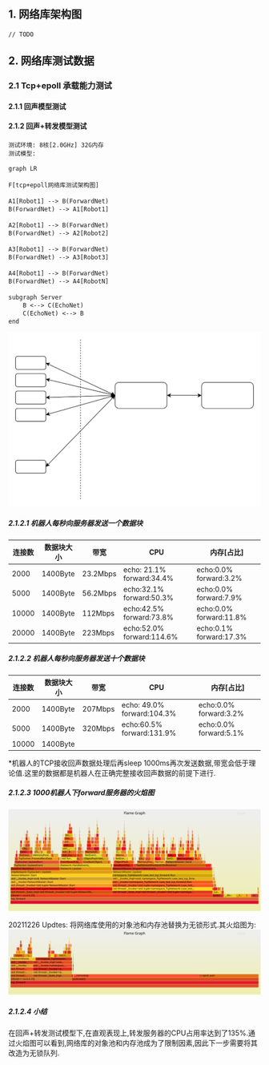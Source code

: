 ## 1. 网络库架构图
    // TODO
## 2. 网络库测试数据
### 2.1 Tcp+epoll 承载能力测试
#### 2.1.1 回声模型测试
#### 2.1.2 回声+转发模型测试
    测试环境: 8核[2.0GHz] 32G内存
    测试模型:

```mermaid
graph LR

F[tcp+epoll网络库测试架构图]

A1[Robot1] --> B(ForwardNet)
B(ForwardNet) --> A1[Robot1]

A2[Robot1] --> B(ForwardNet)
B(ForwardNet) --> A2[Robot2]

A3[Robot1] --> B(ForwardNet)
B(ForwardNet) --> A3[Robot3]

A4[Robot1] --> B(ForwardNet)
B(ForwardNet) --> A4[RobotN]

subgraph Server
    B <--> C(EchoNet)
    C(EchoNet) <--> B
end
```
![tcp_epoll_回声_转发测试架构图](https://github.com/liyakai/toolbox/blob/main/doc/picture/tcp_epoll_test_frame_echo_forward.svg)

##### 2.1.2.1 机器人每秒向服务器发送一个数据块

| 连接数 | 数据块大小 | 带宽 | CPU | 内存[占比] |
| --- | --- | --- | --- | --- |
| 2000 | 1400Byte | 23.2Mbps | echo: 21.1% forward:34.4% | echo:0.0% forward:3.2% |
| 5000 | 1400Byte | 56.2Mbps | echo:32.1% forward:50.3% | echo:0.0% forward:7.9% |
| 10000 | 1400Byte | 112Mbps | echo:42.5% forward:73.8% | echo:0.0% forward:11.8% |
| 20000 | 1400Byte | 223Mbps | echo:52.0% forward:114.6% | echo:0.1% forward:17.3% |

##### 2.1.2.2 机器人每秒向服务器发送十个数据块

| 连接数 | 数据块大小 | 带宽 | CPU | 内存[占比] |
| --- | --- | --- | --- | --- |
| 2000 | 1400Byte | 207Mbps | echo: 49.0% forward:104.3% | echo:0.0% forward:3.2% |
| 5000 | 1400Byte | 320Mbps | echo:60.5% forward:131.9% | echo:0.0% forward:5.1% |
| 10000 | 1400Byte |  |  |  |

*机器人的TCP接收回声数据处理后再sleep 1000ms再次发送数据,带宽会低于理论值.这里的数据都是机器人在正确完整接收回声数据的前提下进行.

##### 2.1.2.3 1000机器人下forward服务器的火焰图

![1000机器人压力下转发服务器火焰图](https://github.com/liyakai/toolbox/blob/main/doc/picture/tcp_epoll_forward_on_1000_robots.svg)

20211226 Updtes:
将网络库使用的对象池和内存池替换为无锁形式.其火焰图为:
![1000机器人压力下转发服务器火焰图(lockfree)](https://github.com/liyakai/toolbox/blob/main/doc/picture/tcp_epoll_forward_on_1000_robots_lock_free.svg)


##### 2.1.2.4 小结
在回声+转发测试模型下,在直观表现上,转发服务器的CPU占用率达到了135%.通过火焰图可以看到,网络库的对象池和内存池成为了限制因素,因此下一步需要将其改造为无锁队列.